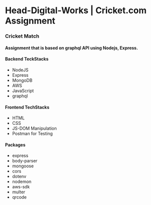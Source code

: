 # Head-Digital-Works | Cricket.com Assignment


### Cricket Match


#### Assignment that is based on graphql API using Nodejs, Express.


#### Backend TeckStacks 
- NodeJS
- Express
- MongoDB
- AWS
- JavaScript
- graphql

#### Frontend TechStacks
- HTML
- CSS
- JS-DOM Manipulation
- Postman for Testing

#### Packages
- express
- body-parser
- mongoose
- cors
- dotenv
- nodemon
- aws-sdk
- multer
- qrcode
